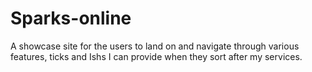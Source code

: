 # Sparks-online
A showcase site for the users to land on and navigate through various features, ticks and Ishs I can provide when they sort after my services.
